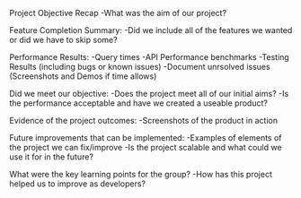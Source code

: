 Project Objective Recap
    -What was the aim of our project?


Feature Completion Summary:
    -Did we include all of the features we wanted or did we have to skip some?


Performance Results:
    -Query times
    -API Performance benchmarks
    -Testing Results (including bugs or known issues)
    -Document unrsolved issues (Screenshots and Demos if time allows)


Did we meet our objective:
    -Does the project meet all of our initial aims?
    -Is the performance acceptable and have we created a useable product?


Evidence of the project outcomes:
    -Screenshots of the product in action


Future improvements that can be implemented:
    -Examples of elements of the project we can fix/improve
    -Is the project scalable and what could we use it for in the future?


What were the key learning points for the group?
    -How has this project helped us to improve as developers?
